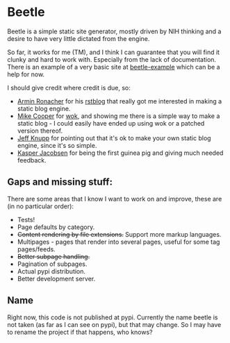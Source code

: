 Beetle
======

Beetle is a simple static site generator, mostly driven by NIH thinking and a desire to have very little dictated from the engine.

So far, it works for me (TM), and I think I can guarantee that you will find it clunky and hard to work with. Especially from the lack of documentation. There is an example of a very basic site at [beetle-example](https://github.com/Tenzer/beetle-example) which can be a help for now.

I should give credit where credit is due, so:

* [Armin Ronacher](http://lucumr.pocoo.org/) for his [rstblog](https://github.com/mitsuhiko/rstblog) that really got me interested in making a static blog engine.
* [Mike Cooper](http://mythmon.com/) for [wok](https://github.com/mythmon/wok), and showing me there is a simple way to make a static blog - I could easily have ended up using wok or a patched version thereof.
* [Jeff Knupp](http://www.jeffknupp.com/) for pointing out that it's ok to make your own static blog engine, since it's so simple.
* [Kasper Jacobsen](http://mackwerk.dk/) for being the first guinea pig and giving much needed feedback.

Gaps and missing stuff:
-----------------------
There are some areas that I know I want to work on and improve, these are (in no particular order):

* Tests!
* Page defaults by category.
* ~~Content rendering by file extensions.~~ Support more markup languages.
* Multipages - pages that render into several pages, useful for some tag pages/feeds.
* ~~Better subpage handling.~~
* Pagination of subpages.
* Actual pypi distribution.
* Better development server.

Name
----

Right now, this code is not published at pypi. Currently the name beetle is not taken (as far as I can see on pypi), but that may change. So I may have to rename the project if that happens, who knows?
